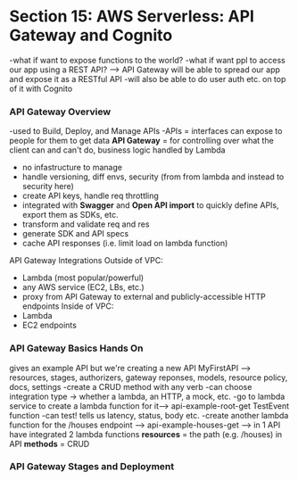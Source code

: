 # Section 15: AWS Serverless: API Gateway and Cognito 
-what if want to expose functions to the world? 
-what if want ppl to access our app using a REST API? --> API Gateway will be able to spread our app and expose it as a RESTful API 
-will also be able to do user auth etc. on top of it with Cognito 

### API Gateway Overview
-used to Build, Deploy, and Manage APIs 
-APIs = interfaces can expose to people for them to get data 
**API Gateway** = for controlling over what the client can and can't do, business logic handled by Lambda 
* no infastructure to manage
* handle versioning, diff envs, security (from from lambda and instead to security here)
* create API keys, handle req throttling 
* integrated with **Swagger** and **Open API import** to quickly define APIs, export them as SDKs, etc. 
* transform and validate req and res
* generate SDK and API specs 
* cache API responses (i.e. limit load on lambda function)

API Gateway Integrations 
Outside of VPC: 
* Lambda (most popular/powerful)
* any AWS service (EC2, LBs, etc.)
* proxy from API Gateway to external and publicly-accessible HTTP endpoints
Inside of VPC: 
* Lambda 
* EC2 endpoints

### API Gateway Basics Hands On 
gives an example API but we're creating a new API 
MyFirstAPI --> resources, stages, authorizers, gateway reponses, models, resource policy, docs, settings 
-create a CRUD method with any verb
-can choose integration type -> whether a lambda, an HTTP, a mock, etc.
-go to lambda service to create a lambda function for it--> api-example-root-get TestEvent function
-can test! tells us latency, status, body etc. 
-create another lambda function for the /houses endpoint --> api-example-houses-get
--> in 1 API have integrated 2 lambda functions 
**resources** = the path (e.g. /houses) in API
**methods** = CRUD

### API Gateway Stages and Deployment